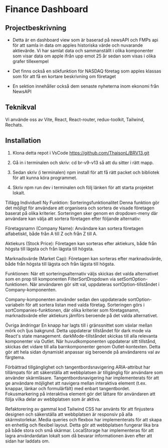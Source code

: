 # Finance Dashboard

## Projectbeskrivning

- Detta är en dashboard view som är baserad på newsAPI och FMPs api för att samla in data om apples historiska värde och nuvarande aktievärde. Vi har samlat data och sammanställt i olika komponenter som visar data om apple ifrån upp emot 25 år sedan som visas i olika grafer tillexempel

- Det finns också en sökfunktion för NASDAQ företag som apples klassas som för att få en kortare beskrivning om företaget

- En sektion innehåller också dem senaste nyheterna inom ekonomi från NewsAPI

## Teknikval

Vi använde oss av Vite, React, React-router, redux-toolkit, Tailwind, Rechats.

## Installation

1. Klona detta repot i VsCode
   https://github.com/ThaisonL/BRV13.git

2. Gå in i terminalen och skriv: cd br-v9-v13 så att du sitter i rätt mapp.

3. Sedan skriv (i terminalen) npm install för att få rätt packet och bibliotek för att kunna köra programmet.

4. Skriv npm run dev i terminalen och följ länken för att starta projektet lokalt.


Tillägg Individuell
Ny Funktion: Sorteringsfunktionalitet
Denna funktion gör det möjligt för användare att organisera och sortera de visade företagen baserat på olika kriterier. Sorteringen sker genom en dropdown-meny där användare kan välja att sortera företagen efter följande alternativ:

Företagsnamn (Company Name):
Användare kan sortera företagen alfabetiskt, både från A till Z och från Z till A.

Aktiekurs (Stock Price):
Företagen kan sorteras efter aktiekurs, både från högsta till lägsta och från lägsta till högsta.

Marknadsvärde (Market Cap):
Företagen kan sorteras efter marknadsvärde, både från högsta till lägsta och från lägsta till högsta.

Funktionen:
När ett sorteringsalternativ väljs skickas det valda alternativet som en prop till komponenten FilterSortDropdown via setSortOption-funktionen. När användaren gör sitt val, uppdateras sortOption-tillståndet i Company-komponenten.

Company-komponenten använder sedan den uppdaterade sortOption-variabeln för att sortera listan med valda företag. Sorteringen görs i sortCompanies-funktionen, där olika kriterier som företagsnamn, marknadsvärde eller aktiekurs jämförs beroende på det valda alternativet.

Övriga ändringar
En knapp har lagts till i gränssnittet som växlar mellan mörk och ljus bakgrund. Detta uppdaterar tillståndet för dark mode via React's state management. darkMode-tillståndet skickas till alla relevanta komponenter via Outlet. När huvudkomponenten uppdaterar sitt tillstånd, skickas det vidare till alla barnkomponenter genom Outlet-kontexten. Detta gör att hela sidan dynamiskt anpassar sig beroende på användarens val av färgtema.

Förbättrad tillgänglighet och tangentbordsnavigering ARIA-attribut har tillämpats för att säkerställa att webbplatsen är tillgänglig för användare som använder skärmläsare. Tangentbordsnavigering har implementerats för att ge användare möjlighet att navigera mellan interaktiva element (t.ex. knappar, länkar och formulärfält) med enbart tangentbordet. Fokusmarkering på interaktiva element gör det lättare för användaren att följa vilka delar av webbplatsen som är aktiva.

Refaktorering av gammal kod Tailwind CSS har använts för att finjustera designen och säkerställa att webbplatsen är responsiv på alla skärmstorlekar. Media queries och flexbox har implementerats för att skapa en enhetlig och flexibel layout. Detta gör att webbplatsen fungerar lika bra på både stora och små skärmar. LocalStorage har implementeras för att lagra användardatan lokalt som då bevarar informationen även efter att sidan har laddats om.
